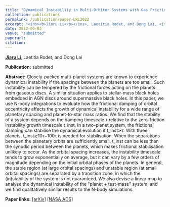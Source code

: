 ```yaml
---
title: "Dynamical Instability in Multi-Orbiter Systems with Gas Friction"
collection: publications
permalink: /publication/paper-LRL2022
excerpt: "<ins><b>Jiaru Li</b></ins>, Laetitia Rodet, and Dong Lai, <i>submitted</i>"
date: 2022-06-03
venue: "submitted"
paperurl: 
citation:
---
```


<ins><b>Jiaru Li</b></ins>, Laetitia Rodet, and Dong Lai

<b>Publication:</b>  submitted

<b>Abstract:</b> Closely-packed multi-planet systems are known to experience dynamical instability if the spacings between the planets are too small. Such instability can be tempered by the frictional forces acting on the planets from gaseous discs. A similar situation applies to stellar-mass black holes embedded in AGN discs around supermassive black holes. In this paper, we use  N-body integrations to evaluate how the frictional damping of orbital eccentricity affects the growth of dynamical instability for a wide range of planetary spacing and planet-to-star mass ratios. We find that the stability of a system depends on the damping timescale τ relative to the zero-friction instability growth timescale t_inst. In a two-planet system, the frictional damping can stabilise the dynamical evolution if t_inst≳τ. With three planets, t_inst≳10τ−100τ is needed for stabilisation. When the separations between the planetary orbits are sufficiently small, t_inst can be less than the synodic period between the planets, which makes frictional stabilisation unlikely to occur. As the orbital spacing increases, the instability timescale tends to grow exponentially on average, but it can vary by a few orders of magnitude depending on the initial orbital phases of the planets. In general, the stable region (at large orbital spacings) and unstable region (at small orbital spacings) are separated by a transition zone, in which the (in)stability of the system is not guaranteed. We also devise a linear map to analyse the dynamical instability of the "planet + test-mass" system, and we find qualitatively similar results to the N-body simulations.

<b>Paper links:</b>  [[arXiv]](https://arxiv.org/abs/2206.01755)  [[NASA ADS]](https://ui.adsabs.harvard.edu/abs/2022arXiv220601755L/abstract)
